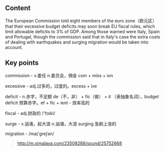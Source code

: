 ## Content

The European Commission told eight members of the euro zone（欧元区） that their excessive budget deficits may soon break EU fiscal rules, which limit allowable defictis to 3% of GDP. Among those warned were Italy, Spain and Portugal, though the commission said that in Italy's case the extra costs of dealing with earthquakes and surging migration would be taken into account.

## Key points

commission - v.委任 n.委员会，佣金 com + miss + ion

excessive - adj.过多的，过度的。excess + ive

deficit - n.赤字，不足额	de（不，非） + fic（做）  + it （表抽象名词），budget deficit 预算赤字。ef + fic + ient - 效率高的

fiscal - adj.财政的 /'fɪskl/

surge - v.汹涌，起大浪 n.汹涌，大浪 surging 急剧上涨的

migration - /maɪ'ɡreʃən/

> http://m.ximalaya.com/23508288/sound/25752668